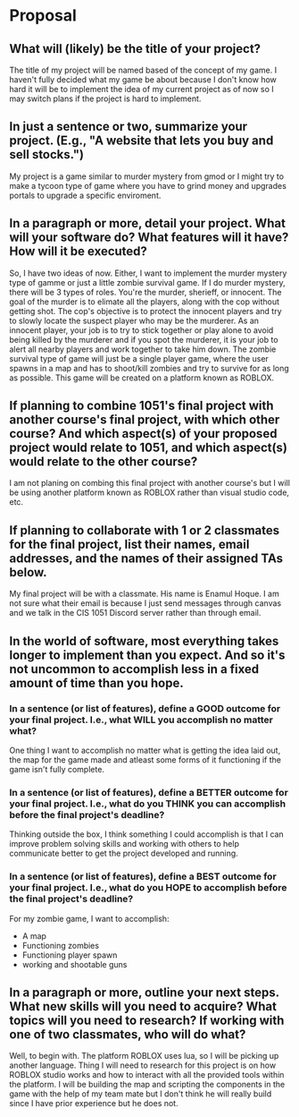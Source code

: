 # Proposal

## What will (likely) be the title of your project?

The title of my project will be named based of the concept of my game. I haven't fully decided what my game be about because I don't know how hard it will be to implement the idea of my current project as of now so I may switch plans if the project is hard to implement. 

## In just a sentence or two, summarize your project. (E.g., "A website that lets you buy and sell stocks.")

My project is a game similar to murder mystery from gmod or I might try to make a tycoon type of game where you have to grind money and upgrades portals to upgrade a specific enviroment. 

## In a paragraph or more, detail your project. What will your software do? What features will it have? How will it be executed?

So, I have two ideas of now. Either, I want to implement the murder mystery type of gamme or just a little zombie survival game. If I do murder mystery, there will be 3 types of roles. You're the murder, sherieff, or innocent. The goal of the murder is to elimate all the players, along with the cop without getting shot. The cop's objective is to protect the innocent players and try to slowly locate the suspect player who may be the murderer. As an innocent player, your job is to try to stick together or play alone to avoid being killed by the murderer and if you spot the murderer, it is your job to alert all nearby players and work together to take him down. The zombie survival type of game will just be a single player game, where the user spawns in a map and has to shoot/kill zombies and try to survive for as long as possible. This game will be created on a platform known as ROBLOX.

## If planning to combine 1051's final project with another course's final project, with which other course? And which aspect(s) of your proposed project would relate to 1051, and which aspect(s) would relate to the other course?

I am not planing on combing this final project with another course's but I will be using another platform known as ROBLOX rather than visual studio code, etc. 

## If planning to collaborate with 1 or 2 classmates for the final project, list their names, email addresses, and the names of their assigned TAs below.

My final project will be with a classmate. His name is Enamul Hoque. I am not sure what their email is because I just send messages through canvas and we talk in the CIS 1051 Discord server rather than through email. 

## In the world of software, most everything takes longer to implement than you expect. And so it's not uncommon to accomplish less in a fixed amount of time than you hope.

### In a sentence (or list of features), define a GOOD outcome for your final project. I.e., what WILL you accomplish no matter what?

One thing I want to accomplish no matter what is getting the idea laid out, the map for the game made and atleast some forms of it functioning if the game isn't fully complete.

### In a sentence (or list of features), define a BETTER outcome for your final project. I.e., what do you THINK you can accomplish before the final project's deadline?

Thinking outside the box, I think something I could accomplish is that I can improve problem solving skills and working with others to help communicate better to get the project developed and running. 

### In a sentence (or list of features), define a BEST outcome for your final project. I.e., what do you HOPE to accomplish before the final project's deadline?

For my zombie game, I want to accomplish:
- A map
- Functioning zombies
- Functioning player spawn
- working and shootable guns

## In a paragraph or more, outline your next steps. What new skills will you need to acquire? What topics will you need to research? If working with one of two classmates, who will do what?

Well, to begin with. The platform ROBLOX uses lua, so I will be picking up another language. Thing I will need to research for this project is on how ROBLOX studio works and how to interact with all the provided tools within the platform. I will be building the map and scripting the components in the game with the help of my team mate but I don't think he will really build since I have prior experience but he does not. 
